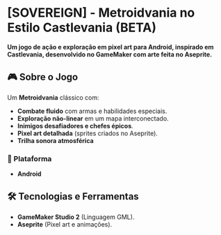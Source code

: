 # [SOVEREIGN] - Metroidvania no Estilo Castlevania (BETA)

**Um jogo de ação e exploração em pixel art para Android, inspirado em Castlevania, desenvolvido no GameMaker com arte feita no Aseprite.**  

## 🎮 Sobre o Jogo  
Um **Metroidvania** clássico com:  
- **Combate fluido** com armas e habilidades especiais.  
- **Exploração não-linear** em um mapa interconectado.  
- **Inimigos desafiadores e chefes épicos**.  
- **Pixel art detalhada** (sprites criados no Aseprite).  
- **Trilha sonora atmosférica** 

### 📱 Plataforma  
- **Android**  

## 🛠️ Tecnologias e Ferramentas  
- **GameMaker Studio 2** (Linguagem GML).  
- **Aseprite** (Pixel art e animações).  
